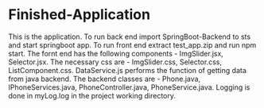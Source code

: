 # Finished-Application
This is the application.
To run back end import SpringBoot-Backend to sts and start springboot app.
To run front end extract test_app.zip and run npm start.
The fornt end has the following components - ImgSlider.jsx, Selector.jsx.
The necessary css are - ImgSlider.css, Selector.css, ListComponent.css.
DataService.js performs the function of getting data from java backend.
The backend classes are - Phone.java, IPhoneServices.java, PhoneController.java, PhoneService.java.
Logging is done in myLog.log in the project working directory.
